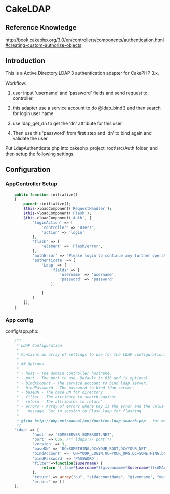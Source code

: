 # CakeLDAP
## Reference Knowledge

http://book.cakephp.org/3.0/en/controllers/components/authentication.html#creating-custom-authorize-objects

## Introduction

This is a Active Directory LDAP 3 authentication adapter for CakePHP 3.x, 

Workflow:

1. user input 'username' and 'password' fields and send request to controller.

2. this adapter use a service account to do @ldap_bind() and then search for login user name

3. use ldap_get_dn to get the 'dn' attribute for this user 

4. Then use this 'password' from first step and 'dn' to bind again and validate the user.

Put LdapAuthenticate.php into cakephp_project_root\src\Auth folder, and then setup the following settings.

## Configuration

### AppController Setup

```php
    public function initialize()
    {
        parent::initialize();
        $this->loadComponent('RequestHandler');
        $this->loadComponent('Flash');
        $this->loadComponent('Auth', [
            'loginAction' => [
                'controller' => 'Users',
                'action' => 'login'
            ],
            'flash' => [
    			'element' => 'Flash/error',
    		],
            'authError' => 'Please login to continue any further operations.',
            'authenticate' => [
                'Ldap' => [
					'fields' => [
						'username' => 'username',
						'password' => 'password'
					],

            	]
        	]
        ]);
    }
```

### App config

config/app.php:
```php
    /**
     * LDAP Configuration.
     *
     * Contains an array of settings to use for the LDAP configuration.
     *
     * ## Options
     *
     * - host - The domain controller hostname. 
     * - port - The port to use. Default is 636 and is optional.
     * - bindAccount - The service account to bind ldap server.
     * - bindPassword - The password to bind ldap server.
     * - baseDN - The base DN for directory
     * - filter - The attribute to search against. 
     * - return - The attributes to return'
     * - errors - Array of errors where key is the error and the value is the error
     *    message. Set in session to Flash.ldap for flashing
     *
     * @link http://php.net/manual/en/function.ldap-search.php - for more info on ldap search
     */
	'Ldap' => [
			'host' => 'SOMESERVER.SOMEROOT.NET',
			'port' => 636, /** ldaps:// port */
			'version' => 3,
			'baseDN' => 'DC=SOMETHING,DC=YOUR_ROOT,DC=YOUR_NET',
			'bindAccount' => 'CN=YOUR_LOGIN,OU=YOUR_ORG,DC=SOMETHING,DC=YOUR_ROOT,DC=YOUR_NET',
			'bindPassword' => 'PASSWORD',
            'filter'=>function($username) {
				return "(|(sn=*$username*)(givenname=*$username*)(sAMAccountName=*$username*)(displayname=*$username*))";
            },
            'return' => array("ou", "sAMAccountName", "givenname", "mail", "dn"),
			'errors' => []
	],
```
